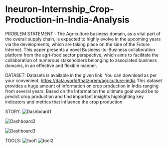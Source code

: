 # Ineuron-Internship_Crop-Production-in-India-Analysis

PROBLEM STATEMENT :
The Agriculture business domain, as a vital part of the overall supply chain, is expected 
to highly evolve in the upcoming years via the developments, which are taking place on 
the side of the Future Internet. This paper presents a novel Business-to-Business 
collaboration platform from the agri-food sector perspective, which aims to facilitate the 
collaboration of numerous stakeholders belonging to associated business domains, in an 
effective and flexible manner.

DATASET:
 Datasets is available in the given link. You can download as per your 
convenient. https://data.world/thatzprem/agriculture-india
This dataset provides a huge amount of information on crop production in India ranging 
from several years. Based on the Information the ultimate goal would be to predict crop 
production and find important insights highlighting key indicators and metrics that 
influence the crop production.

STORY:
![Dashboard1](https://github.com/R0-0NE/Ineuron-Internship_Crop-Production-in-India-Analysis/assets/101944321/611979e3-0b59-40ea-aaf8-0e3040dc335e)

![Dashboard2](https://github.com/R0-0NE/Ineuron-Internship_Crop-Production-in-India-Analysis/assets/101944321/ebb6e645-252e-4d18-bcc0-10e8563374ca)

![Dashboard3](https://github.com/R0-0NE/Ineuron-Internship_Crop-Production-in-India-Analysis/assets/101944321/044e36db-cab2-49f5-8013-cd63fa290ecd)


TOOLS:
![tool1](https://github.com/R0-0NE/Ineuron-Internship_Crop-Production-in-India-Analysis/assets/101944321/a2f3e672-a577-4dc6-a69f-4df32420f154)
![tool2](https://github.com/R0-0NE/Ineuron-Internship_Crop-Production-in-India-Analysis/assets/101944321/41fac008-4965-4633-ae97-5166145c4855)
